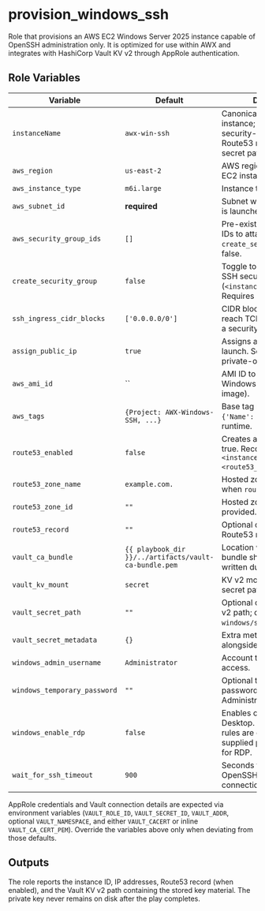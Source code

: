 # provision_windows_ssh

Role that provisions an AWS EC2 Windows Server 2025 instance capable of OpenSSH administration only. It is optimized for use within AWX and integrates with HashiCorp Vault KV v2 through AppRole authentication.

## Role Variables
| Variable | Default | Description |
| --- | --- | --- |
| `instanceName` | `awx-win-ssh` | Canonical name for the instance; drives Name tag, security-group name, Route53 record, and Vault secret path. |
| `aws_region` | `us-east-2` | AWS region that hosts the EC2 instance. |
| `aws_instance_type` | `m6i.large` | Instance type to create. |
| `aws_subnet_id` | **required** | Subnet where the instance is launched. |
| `aws_security_group_ids` | `[]` | Pre-existing security group IDs to attach. Required when `create_security_group` is false. |
| `create_security_group` | `false` | Toggle to create a dedicated SSH security group (`<instanceName>-ssh`). Requires `aws_vpc_id`. |
| `ssh_ingress_cidr_blocks` | `['0.0.0.0/0']` | CIDR blocks allowed to reach TCP/22 when creating a security group. |
| `assign_public_ip` | `true` | Assigns a public IP during launch. Set to false for private-only subnets. |
| `aws_ami_id` | `` | AMI ID to launch (set to a Windows Server 2025 image). |
| `aws_tags` | `{Project: AWX-Windows-SSH, ...}` | Base tag map merged with `{'Name': instanceName}` at runtime. |
| `route53_enabled` | `false` | Creates an A record when true. Record defaults to `<instanceName>.<route53_zone_name>`. |
| `route53_zone_name` | `example.com.` | Hosted zone name (optional when `route53_zone_id` set). |
| `route53_zone_id` | `""` | Hosted zone ID used when provided. |
| `route53_record` | `""` | Optional override for the Route53 record name. |
| `vault_ca_bundle` | `{{ playbook_dir }}/../artifacts/vault-ca-bundle.pem` | Location where the CA bundle should exist or be written during the play. |
| `vault_kv_mount` | `secret` | KV v2 mount containing the secret path. |
| `vault_secret_path` | `""` | Optional override for the KV v2 path; defaults to `windows/ssh/<instanceName>`. |
| `vault_secret_metadata` | `{}` | Extra metadata stored alongside the key material. |
| `windows_admin_username` | `Administrator` | Account that gains SSH/RDP access. |
| `windows_temporary_password` | `""` | Optional temporary password applied to the Administrator account. |
| `windows_enable_rdp` | `false` | Enables or disables Remote Desktop. When true, firewall rules are opened and the supplied password is used for RDP. |
| `wait_for_ssh_timeout` | `900` | Seconds to wait for the OpenSSH service to accept connections. |

AppRole credentials and Vault connection details are expected via environment variables (`VAULT_ROLE_ID`, `VAULT_SECRET_ID`, `VAULT_ADDR`, optional `VAULT_NAMESPACE`, and either `VAULT_CACERT` or inline `VAULT_CA_CERT_PEM`). Override the variables above only when deviating from those defaults.

## Outputs
The role reports the instance ID, IP addresses, Route53 record (when enabled), and the Vault KV v2 path containing the stored key material. The private key never remains on disk after the play completes.
